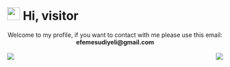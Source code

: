 
 <h1><img src="https://raw.githubusercontent.com/MartinHeinz/MartinHeinz/master/wave.gif" width="30px"> Hi, visitor</h1>
<div style="text-align:center;">  Welcome to my profile, if you want to contact with me please use this email: <strong>efemesudiyeli@gmail.com</strong><div> <br>
  
<a href="#">
  <img align="left" src="https://github-readme-stats.vercel.app/api?username=efemesudiyeli&show_icons=true&theme=tokyonight" />
</a>
<a href="#">
  
  <img align="right" src="https://github-readme-stats.vercel.app/api/top-langs/?username=anuraghazra&layout=compact)](https://github.com/anuraghazra/github-readme-stats" />
</a>

  
